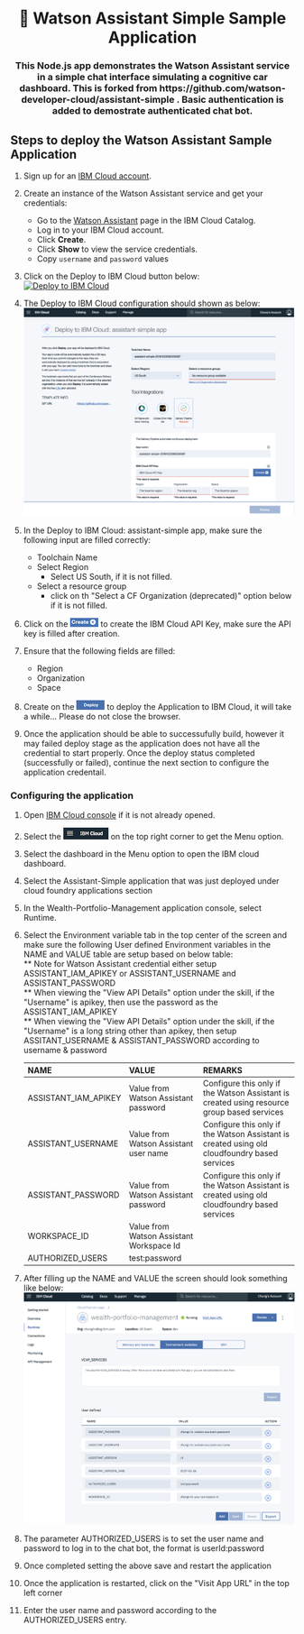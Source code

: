 <h1 align="center" style="border-bottom: none;">🚀 Watson Assistant Simple Sample Application</h1>
<h3 align="center">This Node.js app demonstrates the Watson Assistant service in a simple chat interface simulating a cognitive car dashboard. This is forked from https://github.com/watson-developer-cloud/assistant-simple . Basic authentication is added to demostrate authenticated chat bot.</h3>

##  Steps to deploy the Watson Assistant Sample Application

1. Sign up for an [IBM Cloud account](https://console.bluemix.net/registration/).

1. Create an instance of the Watson Assistant service and get your credentials:
    - Go to the [Watson Assistant](https://console.bluemix.net/catalog/services/conversation) page in the IBM Cloud Catalog.
    - Log in to your IBM Cloud account.
    - Click **Create**.
    - Click **Show** to view the service credentials.
    - Copy `username` and `password` values 

1. Click on the Deploy to IBM Cloud button below:  
[![Deploy to IBM Cloud](https://bluemix.net/deploy/button.png)](https://bluemix.net/deploy?repository=https://github.com/chungkitchan/assistant-simple&branch=master)

1. The Deploy to IBM Cloud configuration should shown as below:  
   ![](readme_images/app-deploy.png "IBM Cloud configuration")

1. In the Deploy to IBM Cloud: assistant-simple app, make sure the following input are filled correctly:   
   -  Toolchain Name
   -  Select Region  
      - Select US South, if it is not filled.
   -  Select a resource group  
      - click on th "Select a CF Organization (deprecated)" option below if it is not filled.

1. Click on the ![](readme_images/create-button.png "Create +") to create the IBM Cloud API Key, make sure the API key is filled after creation.

1. Ensure that the following fields are filled:  
   - Region  
   - Organization
   - Space

1. Create on the ![](readme_images/deploy-button.png "Deploy Button") to deploy the Application to IBM Cloud, it will take a while... Please do not close the browser.

1. Once the application should be able to successufully build, however it may failed deploy stage as the application does not have all the credential to start properly. Once the deploy status completed (successfully or failed), continue the next section to configure the application credentail.

### Configuring the application

1. Open [IBM Cloud console](http://console.bluemix.net) if it is not already opened. 

1. Select the ![IBM Cloud Menu](readme_images/ibmcloud-menu.png) on the top right corner to get the Menu option.

1. Select the dashboard in the Menu option to open the IBM cloud dashboard.

1. Select the Assistant-Simple application that was just deployed under cloud foundry applications section

1. In the Wealth-Portfolio-Management application console, select Runtime.

1. Select the Environment variable tab in the top center of the screen and make sure the following User defined Environment variables in the NAME and VALUE table are setup based on below table:   
   ** Note for Watson Assistant credential either setup ASSISTANT_IAM_APIKEY or ASSISTANT_USERNAME and ASSISTANT_PASSWORD   
   ** When viewing the "View API Details" option under the skill, if the "Username" is apikey, then use the password as the ASSISTANT_IAM_APIKEY  
   ** When viewing the "View API Details" option under the skill, if the "Username" is a long string other than apikey, then setup ASSITANT_USERNAME & ASSISTANT_PASSWORD according to username & password    
 

   | NAME                   |  VALUE                                       |  REMARKS                                                                                       |
   |------------------------|:---------------------------------------------|:-----------------------------------------------------------------------------------------------|
   | ASSISTANT_IAM_APIKEY   | Value from Watson Assistant password         | Configure this only if the Watson Assistant is created using resource group based services     |
   | ASSISTANT_USERNAME     | Value from Watson Assistant user name        | Configure this only if the Watson Assistant is created using old cloudfoundry based services   |
   | ASSISTANT_PASSWORD     | Value from Watson Assistant password         | Configure this only if the Watson Assistant is created using old cloudfoundry based services   |        
   | WORKSPACE_ID           | Value from Watson Assistant Workspace Id     |                                                                                                |
   | AUTHORIZED_USERS       | test:password                                |                                                                                                |

1. After filling up the NAME and VALUE the screen should look something like below:  
   ![](readme_images/app-config.png "Configure Application Variables")

1. The parameter AUTHORIZED_USERS is to set the user name and password to log in to the chat bot, the format is userId:password

1. Once completed setting the above save and restart the application

1. Once the application is restarted, click on the "Visit App URL" in the top left corner

1. Enter the user name and password according to the AUTHORIZED_USERS entry.
